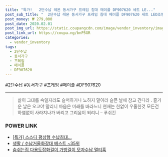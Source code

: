 ```yaml
--- 
title: "특가!   2단수납 레몬 동서가구 프레임 침대 메이플 DF907620 세트 LE..." 
post_sub_title: "  2단수납 레몬 동서가구 프레임 침대 메이플 DF907620 세트 LED조명 양면매트리스" 
post_money: ₩ 279,000 
post_date: 2020.02.01 
post_img_url: https://static.coupangcdn.com/image/vendor_inventory/images/2017/07/11/11/6/a6575454-2bc2-4781-8b38-49a092c33827.jpg 
post_link_url: https://coupa.ng/bnP5GR 
categories: 
  - vendor_inventory 
tags: 
  - 2단수납 
  - 동서가구 
  - 프레임 
  - 메이플 
  - DF907620 
--- 
```

  #2단수납 #동서가구 #프레임 #메이플 #DF907620 
<hr> 

> 삶이 그대를 속일지라도 슬퍼하거나 노하지 말아라 슬픈 날에 참고 견디라 . 즐거운 날은 오고야 말리니 마음은 미래를 바라느니 현재는 한없이 우울한것 모든건 하염없이 사라지나가 버리고 그리움이 되리니 – 푸쉬킨 


### POWER LINK

* <a href="https://blog.naver.com/sakai111/221792574777" target="_blank">[특가] 스스디 평상형 수납침대...</a>
* <a href="https://blog.naver.com/santokki14/221782438609" target="_blank">생활 / 수납거울화장대 베스트 ~35위</a>
* <a href="https://blog.naver.com/fasyy4321/221791469527" target="_blank">숨쉬는집 다용도잡화걸이 가방걸이 모자수납 멀티훅</a>
